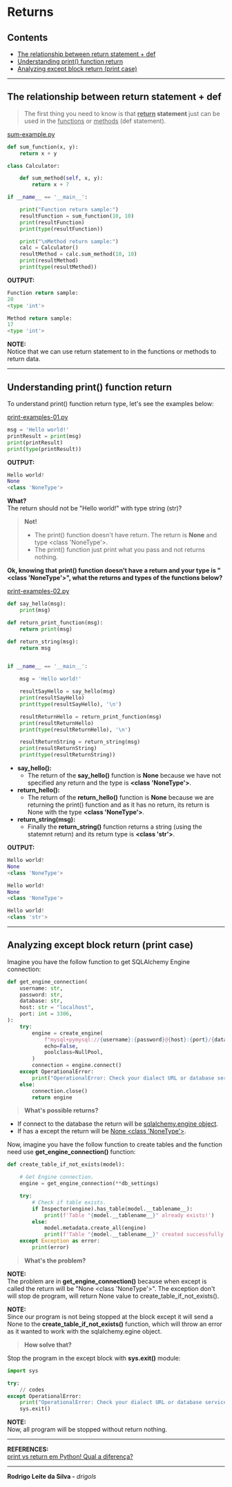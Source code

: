 # Returns

## Contents

 - [The relationship between return statement + def](#def-return)
 - [Understanding print() function return](#print-return)
 - [Analyzing except block return (print case)](#except-case)

---

<div id="def-return"></div>

## The relationship between return statement + def

> The first thing you need to know is that **<u>return</u> statement** just can be used in the <u>functions</u> or <u>methods</u> (def statement).

[sum-example.py](src/sum-example.py)
```python
def sum_function(x, y):
    return x + y

class Calculator:

    def sum_method(self, x, y):
        return x + 7

if __name__ == '__main__':

    print("Function return sample:")
    resultFunction = sum_function(10, 10)
    print(resultFunction)
    print(type(resultFunction))

    print("\nMethod return sample:")
    calc = Calculator()
    resultMethod = calc.sum_method(10, 10)
    print(resultMethod)
    print(type(resultMethod))
```

**OUTPUT:**  
```python
Function return sample:
20
<type 'int'>

Method return sample:
17
<type 'int'>
```

**NOTE:**  
Notice that we can use return statement to in the functions or methods to return data.

---

<div id="print-return"></div>

## Understanding print() function return

To understand print() function return type, let's see the examples below:

[print-examples-01.py](src/print-examples-01.py)
```python
msg = 'Hello world!'
printResult = print(msg)
print(printResult)
print(type(printResult))
```

**OUTPUT:**  
```python
Hello world!
None
<class 'NoneType'>
```

**What?**  
The return should not be "Hello world!" with type string (str)?

> **Not!**
> - The print() function doesn't have return. The return is **None** and type <class 'NoneType'>.
> - The print() function just print what you pass and not returns nothing.

**Ok, knowing that print() function doesn't have a return and your type is "<class 'NoneType'>", what the returns and types of the functions below?**

[print-examples-02.py](src/print-examples-02.py)
```python
def say_hello(msg):
    print(msg)

def return_print_function(msg):
    return print(msg)

def return_string(msg):
    return msg


if __name__ == '__main__':

    msg = 'Hello world!'

    resultSayHello = say_hello(msg)
    print(resultSayHello)
    print(type(resultSayHello), '\n')

    resultReturnHello = return_print_function(msg)
    print(resultReturnHello)
    print(type(resultReturnHello), '\n')

    resultReturnString = return_string(msg)
    print(resultReturnString)
    print(type(resultReturnString))
```

 - **say_hello():**
   - The return of the **say_hello()** function is **None** because we have not specified any return and the type is **<class 'NoneType'>**.
 - **return_hello():**
   - The return of the **return_hello()** function is **None** because we are returning the print() function and as it has no return, its return is None with the type **<class 'NoneType'>**.
 - **return_string(msg):**
   - Finally the **return_string()** function returns a string (using the statemnt return) and its return type is **<class 'str'>**.

**OUTPUT:**  
```python
Hello world!
None
<class 'NoneType'> 

Hello world!
None
<class 'NoneType'> 

Hello world!
<class 'str'>
```

---

<div id="except-case"></div>

## Analyzing except block return (print case)

Imagine you have the follow function to get SQLAlchemy Engine connection:

```python
def get_engine_connection(
    username: str,
    password: str,
    database: str,
    host: str = "localhost",
    port: int = 3306,
):
    try:
        engine = create_engine(
            f"mysql+pymysql://{username}:{password}@{host}:{port}/{database}",
            echo=False,
            poolclass=NullPool,
        )
        connection = engine.connect()
    except OperationalError:
        print("OperationalError: Check your dialect URL or database service.")
    else:
        connection.close()
        return engine
```

> **What's possible returns?**

 - If connect to the database the return will be <u>sqlalchemy.engine object</u>.
 - If has a except the return will be <u>None <class 'NoneType'></u>.

Now, imagine you have the follow function to create tables and the function need use **get_engine_connection()** function:

```python
def create_table_if_not_exists(model):

    # Get Engine connection.
    engine = get_engine_connection(**db_settings)

    try:
        # Check if table exists.
        if Inspector(engine).has_table(model.__tablename__):
            print(f'Table "{model.__tablename__}" already exists!')
        else:
            model.metadata.create_all(engine)
            print(f'Table "{model.__tablename__}" created successfully!')
    except Exception as error:
        print(error)
```

> **What's the problem?**

**NOTE:**  
The problem are in **get_engine_connection()** because when except is called the return will be "None <class 'NoneType'>". The exception don't will stop de program, will return None value to create_table_if_not_exists().

**NOTE:**  
Since our program is not being stopped at the block except it will send a None to the **create_table_if_not_exists()** function, which will throw an error as it wanted to work with the sqlalchemy.egine object.

> **How solve that?**

Stop the program in the except block with **sys.exit()** module:

```python
import sys

try:
    // codes
except OperationalError:
    print("OperationalError: Check your dialect URL or database service.")
    sys.exit()
```

**NOTE:**  
Now, all program will be stopped without return nothing.

---

**REFERENCES:**  
[print vs return em Python! Qual a diferença?](https://www.youtube.com/watch?v=xKTRCGEOGC4&list=PLbIBj8vQhvm2OT4MpkrsKDDVuZ_RlNzli&index=94)  

---

**Rodrigo Leite da Silva -** *drigols*
